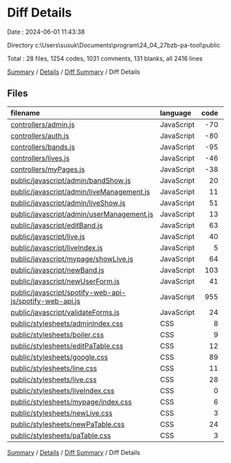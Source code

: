 # Diff Details

Date : 2024-06-01 11:43:38

Directory c:\\Users\\susuk\\Documents\\program\\24_04_27bzb-pa-tool\\public

Total : 28 files,  1254 codes, 1031 comments, 131 blanks, all 2416 lines

[Summary](results.md) / [Details](details.md) / [Diff Summary](diff.md) / Diff Details

## Files
| filename | language | code | comment | blank | total |
| :--- | :--- | ---: | ---: | ---: | ---: |
| [controllers/admin.js](/controllers/admin.js) | JavaScript | -70 | 0 | -10 | -80 |
| [controllers/auth.js](/controllers/auth.js) | JavaScript | -80 | -3 | -11 | -94 |
| [controllers/bands.js](/controllers/bands.js) | JavaScript | -95 | 0 | -6 | -101 |
| [controllers/lives.js](/controllers/lives.js) | JavaScript | -46 | 0 | -9 | -55 |
| [controllers/myPages.js](/controllers/myPages.js) | JavaScript | -38 | -3 | -5 | -46 |
| [public/javascript/admin/bandShow.js](/public/javascript/admin/bandShow.js) | JavaScript | 20 | 0 | 2 | 22 |
| [public/javascript/admin/liveManagement.js](/public/javascript/admin/liveManagement.js) | JavaScript | 11 | 0 | 1 | 12 |
| [public/javascript/admin/liveShow.js](/public/javascript/admin/liveShow.js) | JavaScript | 51 | 1 | 3 | 55 |
| [public/javascript/admin/userManagement.js](/public/javascript/admin/userManagement.js) | JavaScript | 13 | 0 | 1 | 14 |
| [public/javascript/editBand.js](/public/javascript/editBand.js) | JavaScript | 63 | 1 | 5 | 69 |
| [public/javascript/live.js](/public/javascript/live.js) | JavaScript | 40 | 9 | 2 | 51 |
| [public/javascript/liveIndex.js](/public/javascript/liveIndex.js) | JavaScript | 5 | 0 | 2 | 7 |
| [public/javascript/mypage/showLive.js](/public/javascript/mypage/showLive.js) | JavaScript | 64 | 0 | 2 | 66 |
| [public/javascript/newBand.js](/public/javascript/newBand.js) | JavaScript | 103 | 2 | 8 | 113 |
| [public/javascript/newUserForm.js](/public/javascript/newUserForm.js) | JavaScript | 41 | 0 | 0 | 41 |
| [public/javascript/spotify-web-api-js/spotify-web-api.js](/public/javascript/spotify-web-api-js/spotify-web-api.js) | JavaScript | 955 | 1,021 | 114 | 2,090 |
| [public/javascript/validateForms.js](/public/javascript/validateForms.js) | JavaScript | 24 | 0 | 0 | 24 |
| [public/stylesheets/adminIndex.css](/public/stylesheets/adminIndex.css) | CSS | 8 | 0 | 1 | 9 |
| [public/stylesheets/boiler.css](/public/stylesheets/boiler.css) | CSS | 9 | 0 | 2 | 11 |
| [public/stylesheets/editPaTable.css](/public/stylesheets/editPaTable.css) | CSS | 12 | 0 | 3 | 15 |
| [public/stylesheets/google.css](/public/stylesheets/google.css) | CSS | 89 | 0 | 10 | 99 |
| [public/stylesheets/line.css](/public/stylesheets/line.css) | CSS | 11 | 3 | 3 | 17 |
| [public/stylesheets/live.css](/public/stylesheets/live.css) | CSS | 28 | 0 | 7 | 35 |
| [public/stylesheets/liveIndex.css](/public/stylesheets/liveIndex.css) | CSS | 0 | 0 | 1 | 1 |
| [public/stylesheets/mypage/index.css](/public/stylesheets/mypage/index.css) | CSS | 6 | 0 | 0 | 6 |
| [public/stylesheets/newLive.css](/public/stylesheets/newLive.css) | CSS | 3 | 0 | 0 | 3 |
| [public/stylesheets/newPaTable.css](/public/stylesheets/newPaTable.css) | CSS | 24 | 0 | 5 | 29 |
| [public/stylesheets/paTable.css](/public/stylesheets/paTable.css) | CSS | 3 | 0 | 0 | 3 |

[Summary](results.md) / [Details](details.md) / [Diff Summary](diff.md) / Diff Details